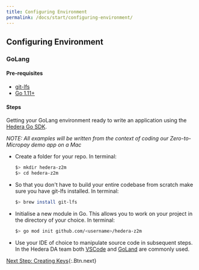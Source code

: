 ```yaml
---
title: Configuring Environment
permalink: /docs/start/configuring-environment/
---
```


## Configuring Environment

### GoLang

#### Pre-requisites

- [git-lfs](https://git-lfs.github.com/)
- [Go 1.11+](https://golang.org/)

#### Steps

Getting your GoLang environment ready to write an application using the [Hedera Go SDK](https://github.com/hashgraph/hedera-sdk-go).

_NOTE: All examples will be written from the context of coding our Zero-to-Micropay demo app on a Mac_

- Create a folder for your repo. In terminal:
    ```bash
    $> mkdir hedera-z2m
    $> cd hedera-z2m
    ```
- So that you don't have to build your entire codebase from scratch make sure you have git-lfs installed. In terminal:
    ```bash
    $> brew install git-lfs
    ```
- Initialise a new module in Go. This allows you to work on your project in the directory of your choice. In terminal:
    ```bash
    $> go mod init github.com/<username>/hedera-z2m
    ```
- Use your IDE of choice to manipulate source code in subsequent steps. In the Hedera DA team both [VSCode](https://code.visualstudio.com/docs/languages/go) and [GoLand](https://www.jetbrains.com/go/) are commonly used.

[Next Step: Creating Keys](/docs/start/creating-keys){:.Btn.next}
